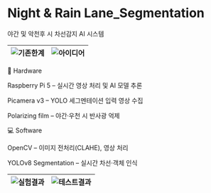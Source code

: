 # Night & Rain Lane_Segmentation
야간 및 악천후 시 차선감지 AI 시스템

![기존한계](https://github.com/user-attachments/assets/afbeddcf-9f4a-4b7b-aa4e-e9979ec06bbe) | ![아이디어](https://github.com/user-attachments/assets/455fb96a-5079-43e5-87d7-5b11186ee26c)
---|---|

🚀 Hardware

Raspberry Pi 5 – 실시간 영상 처리 및 AI 모델 추론

Picamera v3 – YOLO 세그멘테이션 입력 영상 수집

Polarizing film – 야간·우천 시 반사광 억제

💻 Software

OpenCV – 이미지 전처리(CLAHE), 영상 처리

YOLOv8 Segmentation – 실시간 차선·객체 인식

![실험결과](https://github.com/user-attachments/assets/4081d63d-472c-45de-b7b9-aaa58de9d0db) | ![테스트결과](https://github.com/user-attachments/assets/6cd59bf0-0dfb-47d3-9dc9-9e2668c0296a)
---|---|
